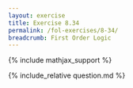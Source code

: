 ```yaml
---
layout: exercise
title: Exercise 8.34
permalink: /fol-exercises/8-34/
breadcrumb: First Order Logic
---
```


{% include mathjax_support %}

<div><i class="arrow-up loader" data-chapter="fol-exercises" data-exercise="ex_34" data-rating="0"></i></div>
{% include_relative question.md %}
